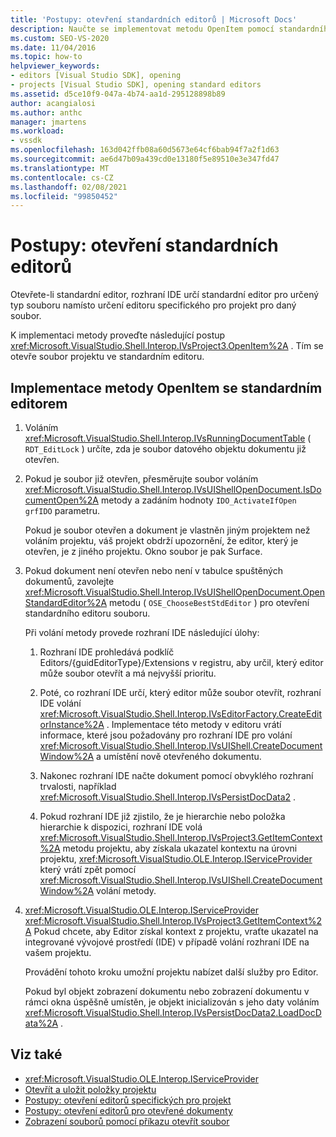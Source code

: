 ```yaml
---
title: 'Postupy: otevření standardních editorů | Microsoft Docs'
description: Naučte se implementovat metodu OpenItem pomocí standardního editoru. Rozhraní IDE určí standardní editor pro určený typ souboru.
ms.custom: SEO-VS-2020
ms.date: 11/04/2016
ms.topic: how-to
helpviewer_keywords:
- editors [Visual Studio SDK], opening
- projects [Visual Studio SDK], opening standard editors
ms.assetid: d5ce10f9-047a-4b74-aa1d-295128898b89
author: acangialosi
ms.author: anthc
manager: jmartens
ms.workload:
- vssdk
ms.openlocfilehash: 163d042ffb08a60d5673e64cf6bab94f7a2f1d63
ms.sourcegitcommit: ae6d47b09a439cd0e13180f5e89510e3e347fd47
ms.translationtype: MT
ms.contentlocale: cs-CZ
ms.lasthandoff: 02/08/2021
ms.locfileid: "99850452"
---
```

# <a name="how-to-open-standard-editors"></a>Postupy: otevření standardních editorů
Otevřete-li standardní editor, rozhraní IDE určí standardní editor pro určený typ souboru namísto určení editoru specifického pro projekt pro daný soubor.

 K implementaci metody proveďte následující postup <xref:Microsoft.VisualStudio.Shell.Interop.IVsProject3.OpenItem%2A> . Tím se otevře soubor projektu ve standardním editoru.

## <a name="to-implement-the-openitem-method-with-a-standard-editor"></a>Implementace metody OpenItem se standardním editorem

1. Voláním <xref:Microsoft.VisualStudio.Shell.Interop.IVsRunningDocumentTable> ( `RDT_EditLock` ) určíte, zda je soubor datového objektu dokumentu již otevřen.

2. Pokud je soubor již otevřen, přesměrujte soubor voláním <xref:Microsoft.VisualStudio.Shell.Interop.IVsUIShellOpenDocument.IsDocumentOpen%2A> metody a zadáním hodnoty `IDO_ActivateIfOpen` `grfIDO` parametru.

     Pokud je soubor otevřen a dokument je vlastněn jiným projektem než voláním projektu, váš projekt obdrží upozornění, že editor, který je otevřen, je z jiného projektu. Okno soubor je pak Surface.

3. Pokud dokument není otevřen nebo není v tabulce spuštěných dokumentů, zavolejte <xref:Microsoft.VisualStudio.Shell.Interop.IVsUIShellOpenDocument.OpenStandardEditor%2A> metodu ( `OSE_ChooseBestStdEditor` ) pro otevření standardního editoru souboru.

     Při volání metody provede rozhraní IDE následující úlohy:

    1. Rozhraní IDE prohledává podklíč Editors/{guidEditorType}/Extensions v registru, aby určil, který editor může soubor otevřít a má nejvyšší prioritu.

    2. Poté, co rozhraní IDE určí, který editor může soubor otevřít, rozhraní IDE volání <xref:Microsoft.VisualStudio.Shell.Interop.IVsEditorFactory.CreateEditorInstance%2A> . Implementace této metody v editoru vrátí informace, které jsou požadovány pro rozhraní IDE pro volání <xref:Microsoft.VisualStudio.Shell.Interop.IVsUIShell.CreateDocumentWindow%2A> a umístění nově otevřeného dokumentu.

    3. Nakonec rozhraní IDE načte dokument pomocí obvyklého rozhraní trvalosti, například <xref:Microsoft.VisualStudio.Shell.Interop.IVsPersistDocData2> .

    4. Pokud rozhraní IDE již zjistilo, že je hierarchie nebo položka hierarchie k dispozici, rozhraní IDE volá <xref:Microsoft.VisualStudio.Shell.Interop.IVsProject3.GetItemContext%2A> metodu projektu, aby získala ukazatel kontextu na úrovni projektu, <xref:Microsoft.VisualStudio.OLE.Interop.IServiceProvider> který vrátí zpět pomocí <xref:Microsoft.VisualStudio.Shell.Interop.IVsUIShell.CreateDocumentWindow%2A> volání metody.

4. <xref:Microsoft.VisualStudio.OLE.Interop.IServiceProvider> <xref:Microsoft.VisualStudio.Shell.Interop.IVsProject3.GetItemContext%2A> Pokud chcete, aby Editor získal kontext z projektu, vraťte ukazatel na integrované vývojové prostředí (IDE) v případě volání rozhraní IDE na vašem projektu.

     Provádění tohoto kroku umožní projektu nabízet další služby pro Editor.

     Pokud byl objekt zobrazení dokumentu nebo zobrazení dokumentu v rámci okna úspěšně umístěn, je objekt inicializován s jeho daty voláním <xref:Microsoft.VisualStudio.Shell.Interop.IVsPersistDocData2.LoadDocData%2A> .

## <a name="see-also"></a>Viz také
- <xref:Microsoft.VisualStudio.OLE.Interop.IServiceProvider>
- [Otevřít a uložit položky projektu](../extensibility/internals/opening-and-saving-project-items.md)
- [Postupy: otevření editorů specifických pro projekt](../extensibility/how-to-open-project-specific-editors.md)
- [Postupy: otevření editorů pro otevřené dokumenty](../extensibility/how-to-open-editors-for-open-documents.md)
- [Zobrazení souborů pomocí příkazu otevřít soubor](../extensibility/internals/displaying-files-by-using-the-open-file-command.md)
